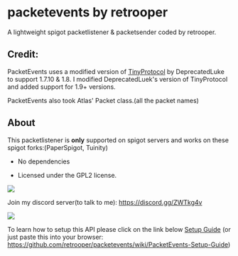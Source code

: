 # packetevents by retrooper

A lightweight spigot packetlistener & packetsender coded by retrooper.

## Credit:

PacketEvents uses a modified version of [TinyProtocol](http://github.com/dmulloy2/ProtocolLib/blob/master/TinyProtocol/src/main/java/com/comphenix/tinyprotocol/TinyProtocol.java) by DeprecatedLuke to support 1.7.10 & 1.8.
I modified DeprecatedLuek's version of TinyProtocol and added support for 1.9+ versions.

PacketEvents also took Atlas' Packet class.(all the packet names)

## About

This packetlistener is **only** supported on spigot servers and works on these spigot forks:(PaperSpigot, Tuinity)

* No dependencies

* Licensed under the GPL2 license.

[![](https://img.shields.io/badge/License-GPLv2-blue.svg)](https://www.gnu.org/licenses/gpl-2.0)

Join my discord server(to talk to me): https://discord.gg/ZWTkg4v

[![](https://jitpack.io/v/retrooper/packetevents.svg)](https://jitpack.io/#retrooper/packetevents)

To learn how to setup this API please click on the link below
[Setup Guide](https://github.com/retrooper/packetevents/wiki/PacketEvents-Setup-Guide)
(or just paste this into your browser: https://github.com/retrooper/packetevents/wiki/PacketEvents-Setup-Guide)
